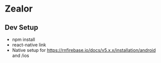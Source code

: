 # Zealor

## Dev Setup

- npm install
- react-native link
- Native setup for https://rnfirebase.io/docs/v5.x.x/installation/android and /ios
